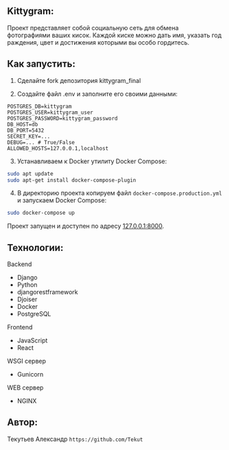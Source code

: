 ## Kittygram: 
Проект представляет собой социальную сеть для обмена фотографиями ваших кисок. 
Каждой киске можно дать имя, указать год раждения, цвет и достижения которыми вы особо гордитесь. 
 
## Как запустить: 
1. Сделайте fork депозитория kittygram_final 

2. Создайте файл .env и заполните его своими данными:

```nano
POSTGRES_DB=kittygram
POSTGRES_USER=kittygram_user
POSTGRES_PASSWORD=kittygram_password
DB_HOST=db
DB_PORT=5432
SECRET_KEY=...
DEBUG=... # True/False
ALLOWED_HOSTS=127.0.0.1,localhost
```
 
3. Устанавливаем к Docker утилиту Docker Compose:
```bash
sudo apt update
sudo apt-get install docker-compose-plugin 
```
 
4. В директорию проекта копируем файл `docker-compose.production.yml` и запускаем Docker Compose:
```bash
sudo docker-compose up
```
Проект запущен и доступен по адресу [127.0.0.1:8000](http://127.0.0.1:8000/).


## Технологии: 
 
Backend 
* Django
* Python
* djangorestframework 
* Djoiser 
* Docker
* PostgreSQL
 
Frontend 
* JavaScript 
* React 
 
WSGI сервер 
* Gunicorn 
 
WEB сервер 
* NGINX 
 
## Автор: 
Текутьев Александр 
`https://github.com/Tekut`